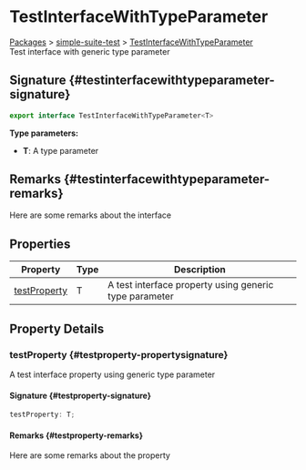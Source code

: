 # TestInterfaceWithTypeParameter

[Packages](./) > [simple-suite-test](./simple-suite-test) > [TestInterfaceWithTypeParameter](./simple-suite-test/testinterfacewithtypeparameter-interface)  
Test interface with generic type parameter  

## Signature {#testinterfacewithtypeparameter-signature}

```typescript
export interface TestInterfaceWithTypeParameter<T>
```

<b>Type parameters: </b>  
- <b>T</b>: A type parameter  

## Remarks {#testinterfacewithtypeparameter-remarks}

Here are some remarks about the interface  

## Properties


| Property | Type | Description |
|  --- | --- | --- |
|  [testProperty](./simple-suite-test/testinterfacewithtypeparameter-interface#testproperty-propertysignature) | T | A test interface property using generic type parameter |

## Property Details

### testProperty {#testproperty-propertysignature}

A test interface property using generic type parameter  

#### Signature {#testproperty-signature}

```typescript
testProperty: T;
```

#### Remarks {#testproperty-remarks}

Here are some remarks about the property  

